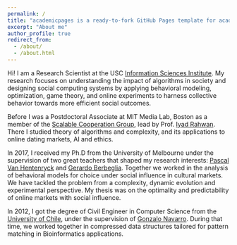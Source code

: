 ```yaml
---
permalink: /
title: "academicpages is a ready-to-fork GitHub Pages template for academic personal websites"
excerpt: "About me"
author_profile: true
redirect_from: 
  - /about/
  - /about.html
---
```


  Hi! I am a Research Scientist at the USC [Information Sciences Institute](https://minds.isi.edu/). My research focuses on understanding the impact of algorithms in society and designing social computing systems by applying behavioral modeling, optimization, game theory, and online experiments to harness collective behavior towards more efficient social outcomes.  


  Before I was a Postdoctoral Associate at MIT Media Lab, Boston as a member of the [Scalable Cooperation Group](http://scalable.media.mit.edu/), lead by Prof. [Iyad Rahwan](https://rahwan.me/). There I studied theory of algorithms and complexity, and its applications to online dating markets, AI and ethics.
			
  In 2017, I received my Ph.D from the University of Melbourne under the supervision of two great teachers that shaped my research interests: [Pascal Van Hentenryck](http://pwp.gatech.edu/pascal-van-hentenryck/) and [Gerardo Berbeglia](http://gerardo.berbeglia.com/). Together we worked in the analysis of behavioral models for choice under social influence in cultural markets. We have tackled the problem from a complexity, dynamic evolution and experimental perspective. My thesis was on the optimality and predictability of online markets with social influence.
			

  In 2012, I got the degree of Civil Engineer in Computer Science from the [University of Chile](http://www.dcc.uchile.cl/), under the supervision of [Gonzalo Navarro](https://users.dcc.uchile.cl/~gnavarro/). During that time, we worked together in compressed data structures tailored for pattern matching in Bioinformatics applications. 
           
